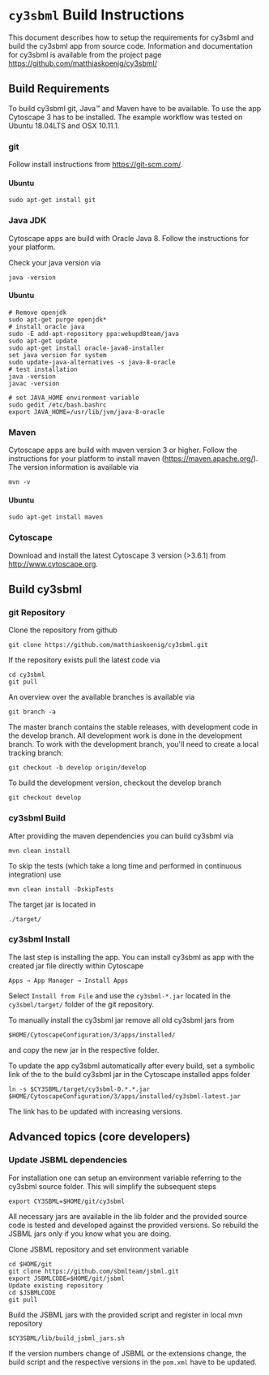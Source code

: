 # `cy3sbml` Build Instructions
This document describes how to setup the requirements for cy3sbml and build the cy3sbml app from source code. Information and documentation for cy3sbml is available from the project page
https://github.com/matthiaskoenig/cy3sbml/

## Build Requirements
To build cy3sbml git, Java™ and Maven have to be available. 
To use the app Cytoscape 3 has to be installed. 
The example workflow was tested on Ubuntu 18.04LTS and OSX 10.11.1.

### git
Follow install instructions from https://git-scm.com/.
#### Ubuntu
```
sudo apt-get install git
```

### Java JDK
Cytoscape apps are build with Oracle Java 8. Follow the instructions for your platform. 

Check your java version via
```
java -version
```

#### Ubuntu
```{bash}
# Remove openjdk
sudo apt-get purge openjdk*
# install oracle java
sudo -E add-apt-repository ppa:webupd8team/java
sudo apt-get update
sudo apt-get install oracle-java8-installer
set java version for system
sudo update-java-alternatives -s java-8-oracle
# test installation
java -version
javac -version

# set JAVA_HOME environment variable
sudo gedit /etc/bash.bashrc
export JAVA_HOME=/usr/lib/jvm/java-8-oracle
```

### Maven
Cytoscape apps are build with maven version 3 or higher. Follow the instructions for your platform to install maven (https://maven.apache.org/). The version information is available via
```
mvn -v
```
#### Ubuntu
```
sudo apt-get install maven
```

### Cytoscape
Download and install the latest Cytoscape 3 version (>3.6.1) from http://www.cytoscape.org.

## Build cy3sbml
### git Repository
Clone the repository from github
```
git clone https://github.com/matthiaskoenig/cy3sbml.git
```
If the repository exists pull the latest code via
```
cd cy3sbml
git pull
```
An overview over the available branches is available via
```
git branch -a
```
The master branch contains the stable releases, with development code in the develop branch. All development work is done in the development branch. To work with the development branch, you'll need to create a local tracking branch:
```
git checkout -b develop origin/develop
```
To build the development version, checkout the develop branch
```
git checkout develop
```

### cy3sbml Build
After providing the maven dependencies you can build cy3sbml via
```
mvn clean install
```
To skip the tests (which take a long time and performed in continuous integration) use
```
mvn clean install -DskipTests
```
The target jar is located in
```
./target/
```

### cy3sbml Install
The last step is installing the app. You can install cy3sbml as app with the created jar file directly within Cytoscape
```
Apps → App Manager → Install Apps
```
Select `Install from File` and use the `cy3sbml-*.jar` located in the `cy3sbml/target/` folder of the git repository.

To manually install the cy3sbml jar remove all old cy3sbml jars from
``` 
$HOME/CytoscapeConfiguration/3/apps/installed/
```
and copy the new jar in the respective folder.

To update the app cy3sbml automatically after every build, set a symbolic link of the to the build cy3sbml jar in the Cytoscape installed apps folder
```
ln -s $CY3SBML/target/cy3sbml-0.*.*.jar $HOME/CytoscapeConfiguration/3/apps/installed/cy3sbml-latest.jar
```
The link has to be updated with increasing versions.

## Advanced topics (core developers)

### Update JSBML dependencies
For installation one can setup an environment variable referring to the cy3sbml source folder. This will simplify the subsequent steps
```
export CY3SBML=$HOME/git/cy3sbml
```
All necessary jars are available in the lib folder and the provided source code is tested and developed against the provided versions. So rebuild the JSBML jars only if you know what you are doing.

Clone JSBML repository and set environment variable
```
cd $HOME/git 
git clone https://github.com/sbmlteam/jsbml.git
export JSBMLCODE=$HOME/git/jsbml
Update existing repository
cd $JSBMLCODE
git pull
```

Build the JSBML jars with the provided script and register in local mvn repository
```
$CY3SBML/lib/build_jsbml_jars.sh
```
If the version numbers change of JSBML or the extensions change, the build script and the respective versions in the
`pom.xml` have to be updated.
